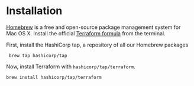# Installation

[Homebrew](https://brew.sh) is a free and open-source package management system for Mac OS X. Install the official [Terraform formula](https://github.com/hashicorp/homebrew-tap) from the terminal.

First, install the HashiCorp tap, a repository of all our Homebrew packages

```
 brew tap hashicorp/tap
```

Now, install Terraform with `hashicorp/tap/terraform`.

```
brew install hashicorp/tap/terraform
```
